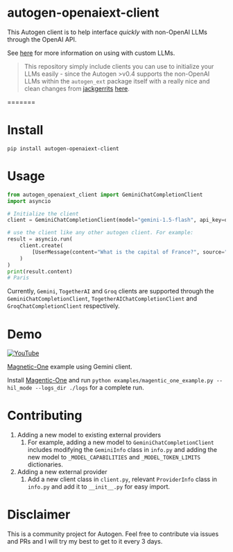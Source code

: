 # autogen-openaiext-client

This Autogen client is to help interface *quickly* with non-OpenAI LLMs through the OpenAI API.

See [here](https://microsoft.github.io/autogen/stable/reference/python/autogen_ext.models.openai.html#autogen_ext.models.openai.OpenAIChatCompletionClient) for more information on using with custom LLMs.

> This repository simply include clients you can use to initialize your LLMs easily - since the Autogen >v0.4 supports the non-OpenAI LLMs within the `autogen_ext` package itself with a really nice and clean changes from [jackgerrits](https://github.com/jackgerrits) [here](https://github.com/microsoft/autogen/pull/4856).


=======
# Install

`pip install autogen-openaiext-client`

# Usage

```python
from autogen_openaiext_client import GeminiChatCompletionClient
import asyncio

# Initialize the client
client = GeminiChatCompletionClient(model="gemini-1.5-flash", api_key=os.environ["GEMINI_API_KEY"])

# use the client like any other autogen client. For example:
result = asyncio.run(
    client.create(
        [UserMessage(content="What is the capital of France?", source="user")]
    )
)
print(result.content)
# Paris
```

Currently, `Gemini`, `TogetherAI` and `Groq` clients are supported through the `GeminiChatCompletionClient`, `TogetherAIChatCompletionClient` and `GroqChatCompletionClient` respectively.


# Demo

[![YouTube](http://i.ytimg.com/vi/HjAXCcJPa9I/hqdefault.jpg)](https://www.youtube.com/watch?v=HjAXCcJPa9I)

[Magnetic-One](https://github.com/microsoft/autogen/tree/main/python/packages/autogen-magentic-one) example using Gemini client. 

Install [Magentic-One](https://github.com/microsoft/autogen/tree/main/python/packages/autogen-magentic-one) and run `python examples/magentic_one_example.py --hil_mode --logs_dir ./logs` for a complete run.

# Contributing

1. Adding a new model to existing external providers
   1. For example, adding a new model to `GeminiChatCompletionClient` includes modifying the `GeminiInfo` class in `info.py` and adding the new model to `_MODEL_CAPABILITIES` and `_MODEL_TOKEN_LIMITS` dictionaries.
2. Adding a new external provider
   1. Add a new client class in `client.py`, relevant `ProviderInfo` class in `info.py` and add it to `__init__.py` for easy import.

# Disclaimer

This is a community project for Autogen. Feel free to contribute via issues and PRs and I will try my best to get to it every 3 days.

